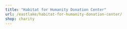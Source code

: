 ```yaml
---
title: "Habitat for Humanity Donation Center"
url: /eastlake/habitat-for-humanity-donation-center/
shop: charity
---
```

